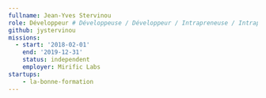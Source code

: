 ```yaml
---
fullname: Jean-Yves Stervinou
role: Développeur # Développeuse / Développeur / Intrapreneuse / Intrapreneur / Coach / Chargée de développement / Chargé de développement...
github: jystervinou
missions:
  - start: '2018-02-01'
    end: '2019-12-31'
    status: independent
    employer: Mirific Labs
startups:
    - la-bonne-formation
---
```



